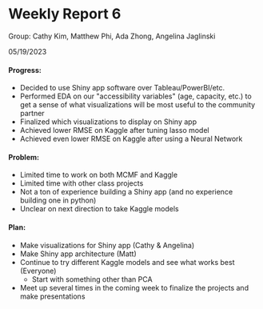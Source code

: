 # Weekly Report 6
Group: Cathy Kim, Matthew Phi, Ada Zhong, Angelina Jaglinski

05/19/2023

#### Progress:
- Decided to use Shiny app software over Tableau/PowerBI/etc.
- Performed EDA on our "accessibility variables" (age, capacity, etc.) to get a sense of what visualizations will be most useful to the community partner
- Finalized which visualizations to display on Shiny app
- Achieved lower RMSE on Kaggle after tuning lasso model
- Achieved even lower RMSE on Kaggle after using a Neural Network

#### Problem:
- Limited time to work on both MCMF and Kaggle
- Limited time with other class projects
- Not a ton of experience building a Shiny app (and no experience building one in python)
- Unclear on next direction to take Kaggle models

#### Plan:
- Make visualizations for Shiny app (Cathy & Angelina)
- Make Shiny app architecture (Matt)
- Continue to try different Kaggle models and see what works best (Everyone)
  - Start with something other than PCA
- Meet up several times in the coming week to finalize the projects and make presentations
